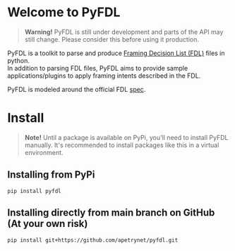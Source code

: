 # Welcome to PyFDL
> **Warning!**  PyFDL is still under development and parts of the API may still change.
> Please consider this before using it production. 

PyFDL is a toolkit to parse and produce [Framing Decision List (FDL)](https://theasc.com/society/ascmitc/asc-framing-decision-list) files in python.  
In addition to parsing FDL files, PyFDL aims to provide sample applications/plugins to apply framing intents
described in the FDL.

PyFDL is modeled around the official FDL [spec](https://github.com/ascmitc/fdl/tree/main/Specification).

# Install
> **Note!** Until a package is available on PyPi, you'll need to install PyFDL manually.
It's recommended to install packages like this in a virtual environment.

## Installing from PyPi
```shell
pip install pyfdl
```

## Installing directly from main branch on GitHub (At your own risk)
```shell
pip install git+https://github.com/apetrynet/pyfdl.git
```
